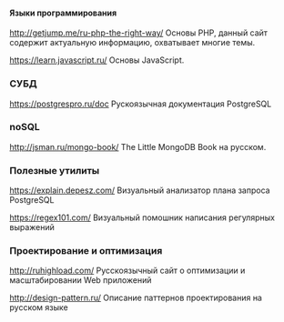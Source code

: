 #### Языки программирования
http://getjump.me/ru-php-the-right-way/ Основы PHP, данный сайт содержит актуальную информацию, охватывает многие темы.

https://learn.javascript.ru/ Основы JavaScript.

### СУБД
https://postgrespro.ru/doc Рускоязычная документация PostgreSQL


### noSQL
http://jsman.ru/mongo-book/ The Little MongoDB Book на русском.

### Полезные утилиты
https://explain.depesz.com/ Визуальный анализатор плана запроса PostgreSQL

https://regex101.com/ Визуальный помошник написания регулярных выражений

### Проектирование и оптимизация
http://ruhighload.com/ Русскоязычный сайт о оптимизации и масштабировании Web приложений

http://design-pattern.ru/ Описание паттернов проектирования на русском языке
